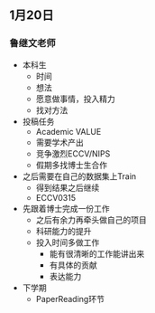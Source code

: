 ## 1月20日
### 鲁继文老师
- 本科生
    - 时间
    - 想法
    - 愿意做事情，投入精力
    - 找对方法
- 投稿任务
    - Academic VALUE 
    - 需要学术产出
    - 竞争激烈ECCV/NIPS
    - 假期多找博士生合作
- 之后需要在自己的数据集上Train
    - 得到结果之后继续
    - ECCV0315
- 先跟着博士完成一份工作
    - 之后有余力再牵头做自己的项目
    - 科研能力的提升
    - 投入时间多做工作
        - 能有很清晰的工作能讲出来
        - 有具体的贡献
        - 表达能力
- 下学期
    - PaperReading环节
    
